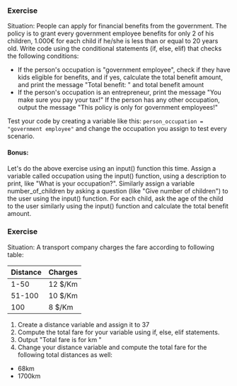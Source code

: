 ### Exercise
Situation: People can apply for financial benefits from the government.
The policy is to grant every government employee benefits for only 2 of his children, 1.000€ for each child if he/she is less than or equal to 20 years old.
Write code using the conditional statements (if, else, elif) that checks the following conditions:
- If the person's occupation is "government employee", check if they have kids eligible for benefits, and if yes, calculate the total benefit amount, and print the message "Total benefit: " and total benefit amount
- If the person's occupation is an entrepreneur, print the message "You make sure you pay your tax!"
If the person has any other occupation, output the message "This policy is only for government employees!"

Test your code by creating a variable like this: 
`person_occupation = "government employee"`
and change the occupation you assign to test every scenario.

#### Bonus:
Let's do the above exercise using an input() function this time. Assign a variable called occupation using the input() function, using a description to print, like "What is your occupation?". Similarly assign a variable number_of_children by asking a question (like "Give number of children") to the user using the input() function. For each child, ask the age of the child to the user similarly using the input() function and calculate the total benefit amount.

### Exercise
Situation: A transport company charges the fare according to following table:

| Distance |  Charges |
|----------|----------|
| 1-50     | 12 $/Km  |
| 51-100   | 10 $/Km  |
| 100      |  8 $/Km  |

1. Create a distance variable and assign it to 37 
2. Compute the total fare for your variable using if, else, elif statements.
3. Output "Total fare is <total fare> for <distance> km "
4. Change your distance variable and compute the total fare for the following total distances as well:
  - 68km
  - 1700km
